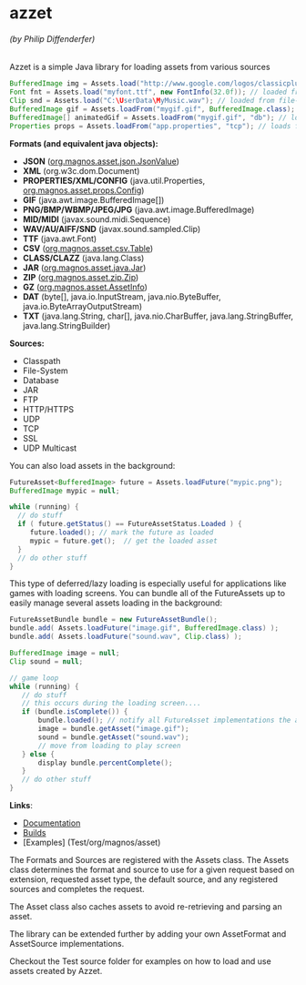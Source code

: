 <h1>azzet</h1>
<h6>(by Philip Diffenderfer)</h6>

Azzet is a simple Java library for loading assets from various sources

```java
BufferedImage img = Assets.load("http://www.google.com/logos/classicplus.png"); // loaded from website
Font fnt = Assets.load("myfont.ttf", new FontInfo(32.0f)); // loaded from classpath
Clip snd = Assets.load("C:\UserData\MyMusic.wav"); // loaded from file-system
BufferedImage gif = Assets.loadFrom("mygif.gif", BufferedImage.class); // you can request the return type
BufferedImage[] animatedGif = Assets.loadFrom("mygif.gif", "db"); // loads from DatabaseSource saved as "db"
Properties props = Assets.loadFrom("app.properties", "tcp"); // loads from TcpSource saved as "tcp"
```

<b>Formats (and equivalent java objects):</b>
- <b>JSON</b> ([org.magnos.asset.json.JsonValue](Formats/org/magnos/asset/json/JsonValue.java))
- <b>XML</b> (org.w3c.dom.Document)
- <b>PROPERTIES/XML/CONFIG</b> (java.util.Properties, [org.magnos.asset.props.Config](Formats/org/magnos/asset/props/Config.java))
- <b>GIF</b> (java.awt.image.BufferedImage[])
- <b>PNG/BMP/WBMP/JPEG/JPG</b> (java.awt.image.BufferedImage)
- <b>MID/MIDI</b> (javax.sound.midi.Sequence)
- <b>WAV/AU/AIFF/SND</b> (javax.sound.sampled.Clip)
- <b>TTF</b> (java.awt.Font)
- <b>CSV</b> ([org.magnos.asset.csv.Table](Formats/org/magnos/asset/csv/Table.java))
- <b>CLASS/CLAZZ</b> (java.lang.Class)
- <b>JAR</b> ([org.magnos.asset.java.Jar](Formats/org/magnos/asset/java/Jar.java))
- <b>ZIP</b> ([org.magnos.asset.zip.Zip](Formats/org/magnos/asset/zip/Zip.java))
- <b>GZ</b> ([org.magnos.asset.AssetInfo](Source/org/magnos/asset/AssetInfo.java))
- <b>DAT</b> (byte[], java.io.InputStream, java.nio.ByteBuffer, java.io.ByteArrayOutputStream)
- <b>TXT</b> (java.lang.String, char[], java.nio.CharBuffer, java.lang.StringBuffer, java.lang.StringBuilder)

<b>Sources:</b>
- Classpath
- File-System
- Database
- JAR
- FTP
- HTTP/HTTPS
- UDP
- TCP
- SSL
- UDP Multicast 

You can also load assets in the background:

```java
FutureAsset<BufferedImage> future = Assets.loadFuture("mypic.png");
BufferedImage mypic = null;

while (running) {
  // do stuff
  if ( future.getStatus() == FutureAssetStatus.Loaded ) {
     future.loaded(); // mark the future as loaded
     mypic = future.get();  // get the loaded asset
  }
  // do other stuff
}
```

This type of deferred/lazy loading is especially useful for applications like games with loading screens. You can bundle all of the FutureAssets up to easily manage several assets loading in the background:

```java
FutureAssetBundle bundle = new FutureAssetBundle();
bundle.add( Assets.loadFuture("image.gif", BufferedImage.class) );
bundle.add( Assets.loadFuture("sound.wav", Clip.class) );

BufferedImage image = null;
Clip sound = null;

// game loop
while (running) {
   // do stuff
   // this occurs during the loading screen....
   if (bundle.isComplete()) {
       bundle.loaded(); // notify all FutureAsset implementations the asset has been accepted.
       image = bundle.getAsset("image.gif");
       sound = bundle.getAsset("sound.wav");
       // move from loading to play screen
   } else {
       display bundle.percentComplete();     
   }
   // do other stuff
}
```

<b>Links</b>:
- [Documentation](http://gh.magnos.org/?r=http://clickermonkey.github.com/azzet/) 
- [Builds](build)
- [Examples] (Test/org/magnos/asset)

The Formats and Sources are registered with the Assets class. The Assets class determines the format and source to use for a given request based on extension, requested asset type, the default source, and any registered sources and completes the request. 

The Asset class also caches assets to avoid re-retrieving and parsing an asset.

The library can be extended further by adding your own AssetFormat and AssetSource implementations.

Checkout the Test source folder for examples on how to load and use assets created by Azzet.
